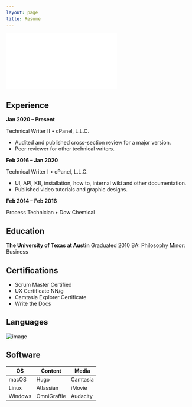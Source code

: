 ```yaml
---
layout: page
title: Resume
---
```

![PDF](assets/img/Garrett_Griffith_Resume.pdf)

## Experience
**Jan 2020 – Present**

Technical Writer II • cPanel, L.L.C.
*	Audited and published cross-section review 
for a major version.
*	Peer reviewer for other technical writers.

**Feb 2016 – Jan 2020**

Technical Writer I • cPanel, L.L.C.
*	UI, API, KB, installation, how to, internal wiki and other documentation.
*	Published video tutorials and graphic designs.

**Feb 2014 – Feb 2016**

Process Technician • Dow Chemical

## Education
**The University of Texas at Austin**
Graduated 2010
BA: Philosophy Minor: Business	

## Certifications
* Scrum Master Certified
* UX Certificate NN/g
* Camtasia Explorer Certificate
* Write the Docs

## Languages

 ![image](https://user-images.githubusercontent.com/27425806/111934476-7acace80-8a8f-11eb-981f-e8153d3a33a9.png)

## Software
| OS      | Content     | Media    |
|---------|-------------|----------|
| macOS   | Hugo        | Camtasia |
| Linux   | Atlassian   | iMovie   |
| Windows | OmniGraffle | Audacity |
